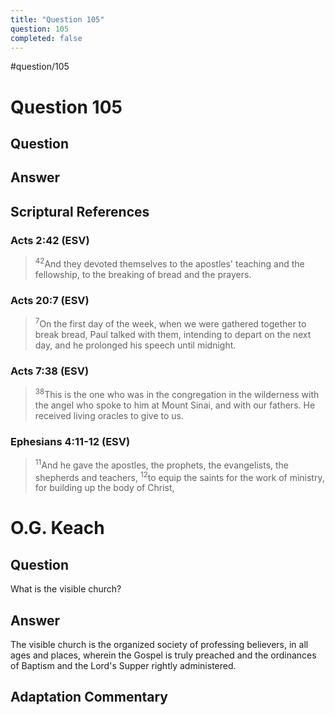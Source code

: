 ```yaml
---
title: "Question 105"
question: 105
completed: false
---
```

#question/105
# Question 105

## Question


## Answer


## Scriptural References
### Acts 2:42 (ESV)
> <sup>42</sup>And they devoted themselves to the apostles' teaching and the fellowship, to the breaking of bread and the prayers.

### Acts 20:7 (ESV)
> <sup>7</sup>On the first day of the week, when we were gathered together to break bread, Paul talked with them, intending to depart on the next day, and he prolonged his speech until midnight.

### Acts 7:38 (ESV)
> <sup>38</sup>This is the one who was in the congregation in the wilderness with the angel who spoke to him at Mount Sinai, and with our fathers. He received living oracles to give to us.

### Ephesians 4:11-12 (ESV)
> <sup>11</sup>And he gave the apostles, the prophets, the evangelists, the shepherds and teachers,
> <sup>12</sup>to equip the saints for the work of ministry, for building up the body of Christ,

# O.G. Keach
## Question
What is the visible church?

## Answer
The visible church is the organized society of professing believers, in all ages and places, wherein the Gospel is truly preached and the ordinances of Baptism and the Lord's Supper rightly administered.

## Adaptation Commentary
